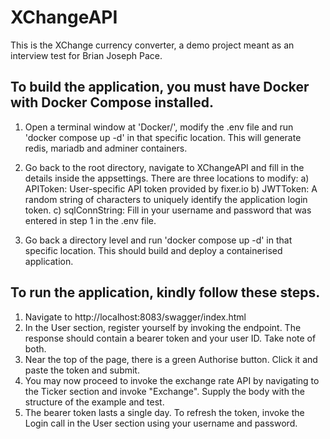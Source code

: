 # XChangeAPI

This is the XChange currency converter, a demo project meant as an interview test for Brian Joseph Pace.

## To build the application, you must have Docker with Docker Compose installed.

1) Open a terminal window at 'Docker/', modify the .env file and run 'docker compose up -d' in that specific location. This will generate redis, mariadb and adminer containers.

2) Go back to the root directory, navigate to XChangeAPI and fill in the details inside the appsettings. There are three locations to modify:
	a) APIToken: User-specific API token provided by fixer.io
	b) JWTToken: A random string of characters to uniquely identify the application login token.
	c) sqlConnString: Fill in your username and password that was entered in step 1 in the .env file.

3) Go back a directory level and run 'docker compose up -d' in that specific location. This should build and deploy a containerised application.


## To run the application, kindly follow these steps.

1) Navigate to http://localhost:8083/swagger/index.html
2) In the User section, register yourself by invoking the endpoint. The response should contain a bearer token and your user ID. Take note of both.
3) Near the top of the page, there is a green Authorise button. Click it and paste the token and submit.
4) You may now proceed to invoke the exchange rate API by navigating to the Ticker section and invoke "Exchange". Supply the body with the structure of the example and test.
5) The bearer token lasts a single day. To refresh the token, invoke the Login call in the User section using your username and password.
